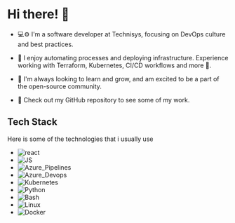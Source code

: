 # Hi there! 🖖

- 💻⚙️ I'm a software developer at Technisys, focusing on DevOps culture and best practices.

- 🚀 I enjoy automating processes and deploying infrastructure. Experience working with Terraform, Kubernetes, CI/CD workflows and more 🧪. 

- 🌱 I'm always looking to learn and grow, and am excited to be a part of the open-source community. 

- 👀 Check out my GitHub repository to see some of my work.


## Tech Stack

Here is some of the technologies that i usually use

- ![react](https://img.shields.io/badge/React-20232A?style=for-the-badge&logo=react&logoColor=61DAFB)
- ![JS](https://img.shields.io/badge/JavaScript-F7DF1E?style=for-the-badge&logo=javascript&logoColor=black)
- ![Azure_Pipelines](https://img.shields.io/badge/Azure_Pipelines-2560E0?style=for-the-badge&logo=azurepipelines&logoColor=black)
- ![Azure_Devops](https://img.shields.io/badge/Azure_Devops-0078D7?style=for-the-badge&logo=azuredevops&logoColor=black)
- ![Kubernetes](https://img.shields.io/badge/Kubernetes-326CE5?style=for-the-badge&logo=kubernetes&logoColor=black)
- ![Python](https://img.shields.io/badge/Python-3776AB?style=for-the-badge&logo=python&logoColor=black)
- ![Bash](https://img.shields.io/badge/Bash-4EAA25?style=for-the-badge&logo=gnu-bash&logoColor=black)
- ![Linux](https://img.shields.io/badge/Linux-1793D1?style=for-the-badge&logo=arch-linux&logoColor=black)
- ![Docker](https://img.shields.io/badge/Docker-2496ED?style=for-the-badge&logo=docker&logoColor=black)
